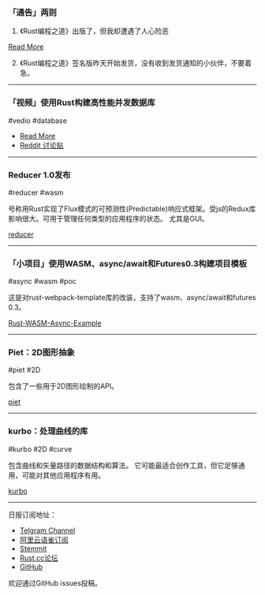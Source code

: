 ### 「通告」两则

1. 《Rust编程之道》出版了，但我却遭遇了人心险恶 

[Read More](https://zhuanlan.zhihu.com/p/54153985)

2. 《Rust编程之道》签名版昨天开始发货，没有收到发货通知的小伙伴，不要着急。

---

### 「视频」使用Rust构建高性能并发数据库

#vedio #database

- [Read More](https://www.reddit.com/r/rust/comments/acucrs/rust_at_speed_building_a_fast_concurrent_database/)
- [Reddit 讨论贴](https://www.reddit.com/r/rust/comments/acucrs/rust_at_speed_building_a_fast_concurrent_database/)

---

### Reducer 1.0发布

#reducer #wasm

号称用Rust实现了Flux模式的可预测性(Predictable)响应式框架。受js的Redux库影响很大。可用于管理任何类型的应用程序的状态。 尤其是GUI。

[reducer](https://github.com/brunocodutra/reducer)

---

### 「小项目」使用WASM、async/await和Futures0.3构建项目模板

#async #wasm #poc

这是对rust-webpack-template库的改装，支持了wasm、async/await和futures 0.3。

[Rust-WASM-Async-Example](https://github.com/SillyFreak/Rust-WASM-Async-Example)

---

### Piet：2D图形抽象

#piet #2D

包含了一些用于2D图形绘制的API。

[piet](https://github.com/linebender/piet)

---

### kurbo：处理曲线的库

#kurbo #2D #curve

包含曲线和矢量路径的数据结构和算法。 它可能最适合创作工具，但它足够通用，可能对其他应用程序有用。

[kurbo](https://github.com/linebender/kurbo)

---

日报订阅地址：

- [Telgram Channel](https://t.me/rust_daily_news )
- [阿里云语雀订阅](https://www.yuque.com/chaosbot/rustnews)
- [Stemmit](https://steemit.com/@blackanger)
- [Rust.cc论坛](https://rust.cc)
- [GitHub](https://github.com/RustStudy/rust_daily_news)

欢迎通过GitHub issues投稿。
